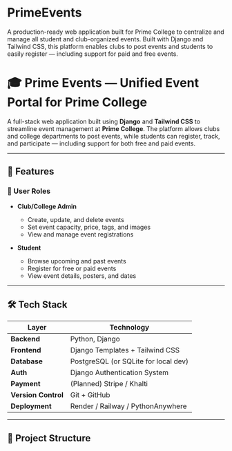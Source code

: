# PrimeEvents
A production-ready web application built for Prime College to centralize and manage all student and club-organized events. Built with Django and Tailwind CSS, this platform enables clubs to post events and students to easily register — including support for paid and free events.
# 🎓 Prime Events — Unified Event Portal for Prime College

A full-stack web application built using **Django** and **Tailwind CSS** to streamline event management at **Prime College**. The platform allows clubs and college departments to post events, while students can register, track, and participate — including support for both free and paid events.

---

## 🚀 Features

### 🔐 User Roles
- **Club/College Admin**
  - Create, update, and delete events
  - Set event capacity, price, tags, and images
  - View and manage event registrations

- **Student**
  - Browse upcoming and past events
  - Register for free or paid events
  - View event details, posters, and dates

---

## 🛠 Tech Stack

| Layer       | Technology                  |
|-------------|-----------------------------|
| **Backend** | Python, Django               |
| **Frontend**| Django Templates + Tailwind CSS |
| **Database**| PostgreSQL (or SQLite for local dev) |
| **Auth**    | Django Authentication System |
| **Payment** | (Planned) Stripe / Khalti    |
| **Version Control** | Git + GitHub         |
| **Deployment** | Render / Railway / PythonAnywhere |

---

## 📁 Project Structure

